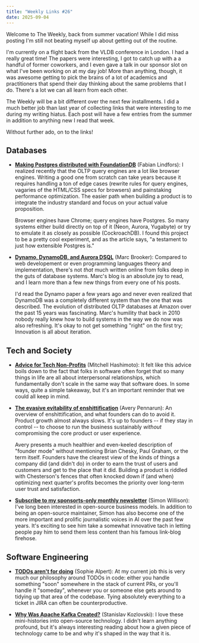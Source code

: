 ```yaml
---
title: "Weekly Links #26"
date: 2025-09-04
---
```


Welcome to The Weekly, back from summer vacation! While I did miss posting I'm still not
beating myself up about getting out of the routine.

I'm currently on a flight back from the VLDB conference in London. I had a really great
time! The papers were interesting, I got to catch up with a a handful of former coworkers,
and I even gave a talk in our sponsor slot on what I've been working on at my day job!
More than anything, though, it was awesome getting to pick the brains of a lot of
academics and practitioners that spend their day thinking about the same problems that I
do. There's a lot we can all learn from each other.

The Weekly will be a bit different over the next few installments. I did a much better job
than last year of collecting links that were interesting to me during my writing hiatus.
Each post will have a few entries from the summer in addition to anything new I read that
week.

Without further ado, on to the links!

## Databases

- [**Making Postgres distributed with
  FoundationDB**](https://fabianlindfors.se/blog/making-postgres-distributed/) (Fabian
  Lindfors): I realized recently that the OLTP query engines are a lot like browser
  engines. Writing a good one from scratch can take years because it requires handling a
  ton of edge cases (rewrite rules for query engines, vagaries of the HTML/CSS specs for
  browsers) and painstaking performance optimization. The easier path when building a
  product is to integrate the industry standard and focus on your actual value
  proposition.
  
  Browser engines have Chrome; query engines have Postgres. So many systems either build
  directly on top of it (Neon, Aurora, Yugabyte) or try to emulate it as closely as
  possible (CockroachDB). I found this project to be a pretty cool experiment, and as the
  article says, "a testament to just how extensible Postgres is."
  
- [**Dynamo, DynamoDB, and Aurora
  DSQL**](https://brooker.co.za/blog/2025/08/15/dynamo-dynamodb-dsql.html) (Marc Brooker):
  Compared to web developement or even programming languages theory and implementation,
  there's not _that_ much written online from folks deep in the guts of database
  systems. Marc's blog is an absolute joy to read, and I learn more than a few new things
  from every one of his posts.
  
  I'd read the Dynamo paper a few years ago and never even realized that DynamoDB was a
  completely different system than the one that was described. The evolution of
  distributed OLTP databases at Amazon over the past 15 years was fascinating. Marc's
  humility that back in 2010 nobody really knew how to build systems in the way we do now
  was also refreshing. It's okay to not get something "right" on the first try; Innovation
  is all about iteration.

## Tech and Society

- [**Advice for Tech
  Non-Profits**](https://mitchellh.com/writing/advice-for-tech-nonprofits) (Mitchell
  Hashimoto): It felt like this advice boils down to the fact that folks in software often
  forget that so many things in life are all about interpersonal relationships, which
  fundamentally don't scale in the same way that software does. In some ways, quite a
  simple takeaway, but it's an important reminder that we could all keep in mind.

- [**The evasive evitability of enshittification**](https://apenwarr.ca/log/20250530)
  (Avery Pennarun): An overview of enshittification, and what founders can do to avoid
  it. Product growth almost always slows. It's up to founders -- if they stay in control
  -- to choose to run the business sustainably *without* compromising the core product or
  user experience. 
  
  Avery presents a much healthier and even-keeled description of "founder mode" without
  mentioning Brian Chesky, Paul Graham, or the term itself. Founders have the clearest
  view of the kinds of things a company did (and didn't do) in order to earn the trust of
  users and customers and get to the place that it did. Building a product is riddled with
  Chesterson's fences that often knocked down if (and when) optimizing next quarter's
  profits becomes the priority over long-term user trust and satisfaction.
  
- [**Subscribe to my sponsorts-only monthly
  newsletter**](https://simonwillison.net/2025/May/25/sponsors-only-newsletter/) (Simon
  Willison): I've long been interested in open-source business models. In addition to being an
  open-source maintainer, Simon has also become one of the more important and prolific
  journalistic voices in AI over the past few years. It's exciting to see him take a
  somewhat innovative tach in letting people pay him to send them less content than his
  famous link-blog firehose.

## Software Engineering
- [**TODOs aren't for doing**](https://sophiebits.com/2025/07/21/todos-arent-for-doing)
  (Sophie Alpert): At my current job this is very much our philosophy around TODOs in
  code: either you handle something "soon" somewhere in the stack of current PRs, or
  you'll handle it "someday", whenever you or someone else gets around to tidying up that
  area of the codebase. Tying absolutely everything to a ticket in JIRA can often be
  counterproductive.

- [**Why Was Apache Kafka
  Created?**](https://bigdata.2minutestreaming.com/p/why-was-apache-kafka-created)
  (Stanislav Kozlovski): I love these mini-histories into open-source technology. I didn't
  learn anything profound, but it's always interesting reading about how a given piece of
  technology came to be and why it's shaped in the way that it is.
